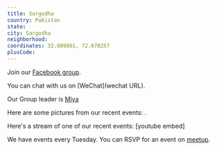 ```yaml
---
title: Sargodha
country: Pakistan
state: 
city: Sargodha
neighborhood: 
coordinates: 32.089801, 72.678257
plusCode:
---
```

Join our [Facebook group](https://www.facebook.com/groups/free.code.camp.sargodha).

You can chat with us on [WeChat](wechat URL).

Our Group leader is [Miya](freecodecamp.org/miya)

Here are some pictures from our recent events:
![]().

Here's a stream of one of our recent events:
[youtube embed]

We have events every Tuesday. You can RSVP for an event on [meetup](meetupurl).
